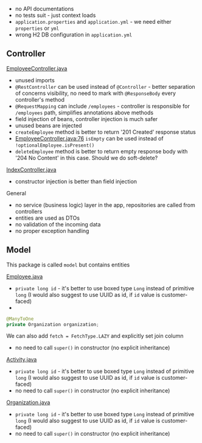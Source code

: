 - no API documentations
- no tests suit - just context loads
- `application.properties` and `application.yml` - we need either `properties` or `yml`
- wrong H2 DB configuration in `application.yml`

## Controller

[EmployeeController.java](src/main/java/com/ninjaone/dundie_awards/controller/EmployeeController.java)

- unused imports
- `@RestController` can be used instead of `@Controller` - better separation of concerns visibility,
no need to mark with `@ResponseBody` every controller's method
- `@RequestMapping` can include `/employees` - controller is responsible for `/employees` path, simplifies annotations above methods
- field injection of beans, controller injection is much safer
- unused beans are injected
- `createEmployee` method is better to return '201 Created' response status
- [EmployeeController.java:76](src/main/java/com/ninjaone/dundie_awards/controller/EmployeeController.java)
  `isEmpty` can be used instead of `!optionalEmployee.isPresent()` 
- `deleteEmployee` method is better to return empty response body with '204 No Content' in this case. 
Should we do soft-delete?

[IndexController.java](src/main/java/com/ninjaone/dundie_awards/controller/IndexController.java)
- constructor injection is better than field injection

General
- no service (business logic) layer in the app, repositories are called from controllers 
- entities are used as DTOs 
- no validation of the incoming data
- no proper exception handling

## Model

This package is called `model` but contains entities

[Employee.java](src/main/java/com/ninjaone/dundie_awards/model/Employee.java)
- `private long id` - it's better to use boxed type `Long` instead of primitive `long` 
(I would also suggest to use UUID as id, if `id` value is customer-faced)
- 
```java
@ManyToOne
private Organization organization;
```
We can also add `fetch = FetchType.LAZY` and explicitly set join column

- no need to call `super()` in constructor (no explicit inheritance)

[Activity.java](src/main/java/com/ninjaone/dundie_awards/model/Activity.java)

- `private long id` - it's better to use boxed type `Long` instead of primitive `long`
    (I would also suggest to use UUID as id, if `id` value is customer-faced)
- no need to call `super()` in constructor (no explicit inheritance)

[Organization.java](src/main/java/com/ninjaone/dundie_awards/model/Organization.java)

- `private long id` - it's better to use boxed type `Long` instead of primitive `long`
  (I would also suggest to use UUID as id, if `id` value is customer-faced)
- no need to call `super()` in constructor (no explicit inheritance)
